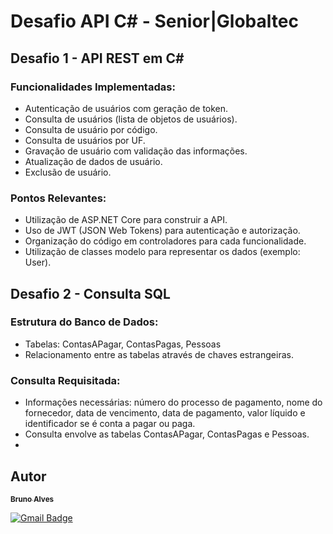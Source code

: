 # Desafio API C# - Senior|Globaltec

## Desafio 1 - API REST em C#

### Funcionalidades Implementadas:
- Autenticação de usuários com geração de token.
- Consulta de usuários (lista de objetos de usuários).
- Consulta de usuário por código.
- Consulta de usuários por UF.
- Gravação de usuário com validação das informações.
- Atualização de dados de usuário.
- Exclusão de usuário.

### Pontos Relevantes:
- Utilização de ASP.NET Core para construir a API.
- Uso de JWT (JSON Web Tokens) para autenticação e autorização.
- Organização do código em controladores para cada funcionalidade.
- Utilização de classes modelo para representar os dados (exemplo: User).

## Desafio 2 - Consulta SQL

### Estrutura do Banco de Dados:
- Tabelas: ContasAPagar, ContasPagas, Pessoas
- Relacionamento entre as tabelas através de chaves estrangeiras.

### Consulta Requisitada:
- Informações necessárias: número do processo de pagamento, nome do fornecedor, data de vencimento, data de pagamento, valor líquido e identificador se é conta a pagar ou paga.
- Consulta envolve as tabelas ContasAPagar, ContasPagas e Pessoas.
- 
## Autor

<a href="https://www.linkedin.com/in/brunoalou/" target=”_blank”>
 <sub><b>Bruno Alves</b></sub></a> <a href="https://www.linkedin.com/in/brunoalou/" title="LinkedIn"></a>
 <br />
 
[![Gmail Badge](https://img.shields.io/badge/-bruunieng@gmail.com-c14438?style=flat-square&logo=Gmail&logoColor=white&link=mailto:bruunieng@gmail.com)](mailto:bruunieng@gmail.com)
